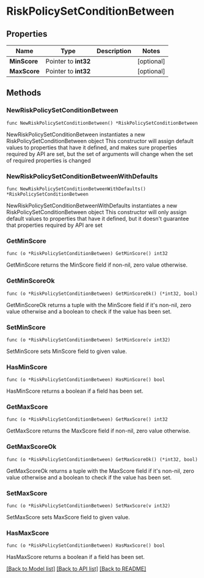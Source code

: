 # RiskPolicySetConditionBetween

## Properties

Name | Type | Description | Notes
------------ | ------------- | ------------- | -------------
**MinScore** | Pointer to **int32** |  | [optional] 
**MaxScore** | Pointer to **int32** |  | [optional] 

## Methods

### NewRiskPolicySetConditionBetween

`func NewRiskPolicySetConditionBetween() *RiskPolicySetConditionBetween`

NewRiskPolicySetConditionBetween instantiates a new RiskPolicySetConditionBetween object
This constructor will assign default values to properties that have it defined,
and makes sure properties required by API are set, but the set of arguments
will change when the set of required properties is changed

### NewRiskPolicySetConditionBetweenWithDefaults

`func NewRiskPolicySetConditionBetweenWithDefaults() *RiskPolicySetConditionBetween`

NewRiskPolicySetConditionBetweenWithDefaults instantiates a new RiskPolicySetConditionBetween object
This constructor will only assign default values to properties that have it defined,
but it doesn't guarantee that properties required by API are set

### GetMinScore

`func (o *RiskPolicySetConditionBetween) GetMinScore() int32`

GetMinScore returns the MinScore field if non-nil, zero value otherwise.

### GetMinScoreOk

`func (o *RiskPolicySetConditionBetween) GetMinScoreOk() (*int32, bool)`

GetMinScoreOk returns a tuple with the MinScore field if it's non-nil, zero value otherwise
and a boolean to check if the value has been set.

### SetMinScore

`func (o *RiskPolicySetConditionBetween) SetMinScore(v int32)`

SetMinScore sets MinScore field to given value.

### HasMinScore

`func (o *RiskPolicySetConditionBetween) HasMinScore() bool`

HasMinScore returns a boolean if a field has been set.

### GetMaxScore

`func (o *RiskPolicySetConditionBetween) GetMaxScore() int32`

GetMaxScore returns the MaxScore field if non-nil, zero value otherwise.

### GetMaxScoreOk

`func (o *RiskPolicySetConditionBetween) GetMaxScoreOk() (*int32, bool)`

GetMaxScoreOk returns a tuple with the MaxScore field if it's non-nil, zero value otherwise
and a boolean to check if the value has been set.

### SetMaxScore

`func (o *RiskPolicySetConditionBetween) SetMaxScore(v int32)`

SetMaxScore sets MaxScore field to given value.

### HasMaxScore

`func (o *RiskPolicySetConditionBetween) HasMaxScore() bool`

HasMaxScore returns a boolean if a field has been set.


[[Back to Model list]](../README.md#documentation-for-models) [[Back to API list]](../README.md#documentation-for-api-endpoints) [[Back to README]](../README.md)



